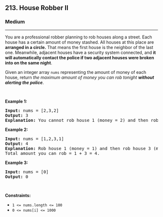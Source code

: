 <h2>213. House Robber II</h2><h3>Medium</h3><hr><div style="user-select: auto;"><p style="user-select: auto;">You are a professional robber planning to rob houses along a street. Each house has a certain amount of money stashed. All houses at this place are <strong style="user-select: auto;">arranged in a circle.</strong> That means the first house is the neighbor of the last one. Meanwhile, adjacent houses have a security system connected, and&nbsp;<b style="user-select: auto;">it will automatically contact the police if two adjacent houses were broken into on the same night</b>.</p>

<p style="user-select: auto;">Given an integer array <code style="user-select: auto;">nums</code> representing the amount of money of each house, return <em style="user-select: auto;">the maximum amount of money you can rob tonight <strong style="user-select: auto;">without alerting the police</strong></em>.</p>

<p style="user-select: auto;">&nbsp;</p>
<p style="user-select: auto;"><strong style="user-select: auto;">Example 1:</strong></p>

<pre style="user-select: auto;"><strong style="user-select: auto;">Input:</strong> nums = [2,3,2]
<strong style="user-select: auto;">Output:</strong> 3
<strong style="user-select: auto;">Explanation:</strong> You cannot rob house 1 (money = 2) and then rob house 3 (money = 2), because they are adjacent houses.
</pre>

<p style="user-select: auto;"><strong style="user-select: auto;">Example 2:</strong></p>

<pre style="user-select: auto;"><strong style="user-select: auto;">Input:</strong> nums = [1,2,3,1]
<strong style="user-select: auto;">Output:</strong> 4
<strong style="user-select: auto;">Explanation:</strong> Rob house 1 (money = 1) and then rob house 3 (money = 3).
Total amount you can rob = 1 + 3 = 4.
</pre>

<p style="user-select: auto;"><strong style="user-select: auto;">Example 3:</strong></p>

<pre style="user-select: auto;"><strong style="user-select: auto;">Input:</strong> nums = [0]
<strong style="user-select: auto;">Output:</strong> 0
</pre>

<p style="user-select: auto;">&nbsp;</p>
<p style="user-select: auto;"><strong style="user-select: auto;">Constraints:</strong></p>

<ul style="user-select: auto;">
	<li style="user-select: auto;"><code style="user-select: auto;">1 &lt;= nums.length &lt;= 100</code></li>
	<li style="user-select: auto;"><code style="user-select: auto;">0 &lt;= nums[i] &lt;= 1000</code></li>
</ul>
</div>